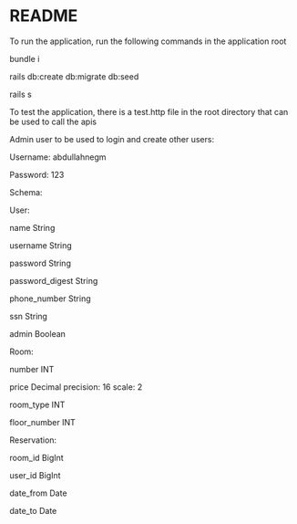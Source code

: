 # README

To run the application, run the following commands in the application root

bundle i

rails db:create db:migrate db:seed

rails s


To test the application, there is a test.http file in the root directory that can be used to call the apis

Admin user to be used to login and create other users:

Username: abdullahnegm

Password: 123



Schema:

User:

name                 String

username             String

password             String

password_digest      String

phone_number         String

ssn                  String

admin                Boolean


Room:

number               INT

price                Decimal   precision: 16   scale: 2

room_type            INT

floor_number         INT



Reservation:

room_id              BigInt

user_id              BigInt

date_from            Date

date_to              Date
